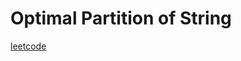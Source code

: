 Optimal Partition of String
===========================
[leetcode](https://leetcode.com/problems/optimal-partition-of-string)
